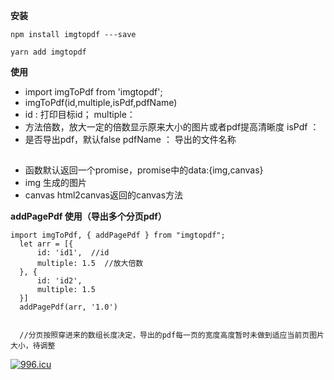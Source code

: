**安装**

    npm install imgtopdf ---save
    
    yarn add imgtopdf



**使用**

* import imgToPdf from 'imgtopdf';  
* imgToPdf(id,multiple,isPdf,pdfName)
* id : 打印目标id； multiple：  
* 方法倍数，放大一定的倍数显示原来大小的图片或者pdf提高清晰度 isPdf ：
* 是否导出pdf，默认false pdfName ： 导出的文件名称

##
* 函数默认返回一个promise，promise中的data:{img,canvas}
* img 生成的图片
* canvas html2canvas返回的canvas方法




**addPagePdf 使用（导出多个分页pdf）**

    import imgToPdf, { addPagePdf } from "imgtopdf";
      let arr = [{
          id: 'id1',  //id
          multiple: 1.5  //放大倍数
      }, {
          id: 'id2',
          multiple: 1.5
      }]
      addPagePdf(arr, '1.0')

      
      //分页按照穿进来的数组长度决定，导出的pdf每一页的宽度高度暂时未做到适应当前页图片大小，待调整


[![996.icu](https://img.shields.io/badge/link-996.icu-red.svg)](https://996.icu)
  
